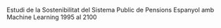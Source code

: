 Estudi de la Sostenibilitat del Sistema Public de Pensions Espanyol amb Machine Learning
 1995 al 2100
